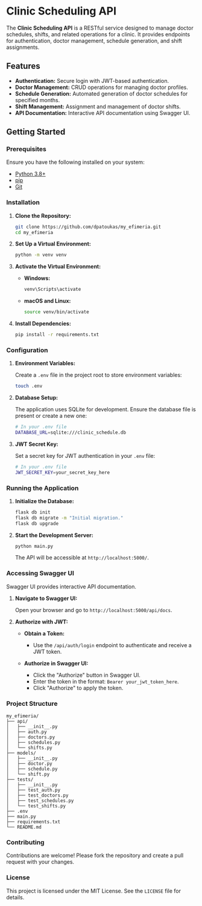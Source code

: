 
# Clinic Scheduling API

The **Clinic Scheduling API** is a RESTful service designed to manage doctor schedules, shifts, and related operations for a clinic.
It provides endpoints for authentication, doctor management, schedule generation, and shift assignments.

## Features

- **Authentication:** Secure login with JWT-based authentication.
- **Doctor Management:** CRUD operations for managing doctor profiles.
- **Schedule Generation:** Automated generation of doctor schedules for specified months.
- **Shift Management:** Assignment and management of doctor shifts.
- **API Documentation:** Interactive API documentation using Swagger UI.

## Getting Started

### Prerequisites

Ensure you have the following installed on your system:

- [Python 3.8+](https://www.python.org/downloads/)
- [pip](https://pip.pypa.io/en/stable/installation/)
- [Git](https://git-scm.com/downloads)

### Installation

1. **Clone the Repository:**

   ```bash
   git clone https://github.com/dpatoukas/my_efimeria.git
   cd my_efimeria
   ```

2. **Set Up a Virtual Environment:**

   ```bash
   python -m venv venv
   ```

3. **Activate the Virtual Environment:**

   - **Windows:**
     ```bash
     venv\Scripts\activate
     ```

   - **macOS and Linux:**
     ```bash
     source venv/bin/activate
     ```

4. **Install Dependencies:**

   ```bash
   pip install -r requirements.txt
   ```

### Configuration

1. **Environment Variables:**

   Create a `.env` file in the project root to store environment variables:

   ```bash
   touch .env
   ```

2. **Database Setup:**

   The application uses SQLite for development. Ensure the database file is present or create a new one:

   ```bash
   # In your .env file
   DATABASE_URL=sqlite:///clinic_schedule.db
   ```

3. **JWT Secret Key:**

   Set a secret key for JWT authentication in your `.env` file:

   ```bash
   # In your .env file
   JWT_SECRET_KEY=your_secret_key_here
   ```

### Running the Application

1. **Initialize the Database:**

   ```bash
   flask db init
   flask db migrate -m "Initial migration."
   flask db upgrade
   ```

2. **Start the Development Server:**

   ```bash
   python main.py
   ```

   The API will be accessible at `http://localhost:5000/`.

### Accessing Swagger UI

Swagger UI provides interactive API documentation.

1. **Navigate to Swagger UI:**

   Open your browser and go to `http://localhost:5000/api/docs`.

2. **Authorize with JWT:**

   - **Obtain a Token:**
     - Use the `/api/auth/login` endpoint to authenticate and receive a JWT token.

   - **Authorize in Swagger UI:**
     - Click the "Authorize" button in Swagger UI.
     - Enter the token in the format: `Bearer your_jwt_token_here`.
     - Click "Authorize" to apply the token.

### Project Structure

```plaintext
my_efimeria/
├── api/
│   ├── __init__.py
│   ├── auth.py
│   ├── doctors.py
│   ├── schedules.py
│   └── shifts.py
├── models/
│   ├── __init__.py
│   ├── doctor.py
│   ├── schedule.py
│   └── shift.py
├── tests/
│   ├── __init__.py
│   ├── test_auth.py
│   ├── test_doctors.py
│   ├── test_schedules.py
│   └── test_shifts.py
├── .env
├── main.py
├── requirements.txt
└── README.md
```

### Contributing

Contributions are welcome! Please fork the repository and create a pull request with your changes.

### License

This project is licensed under the MIT License. See the `LICENSE` file for details.
